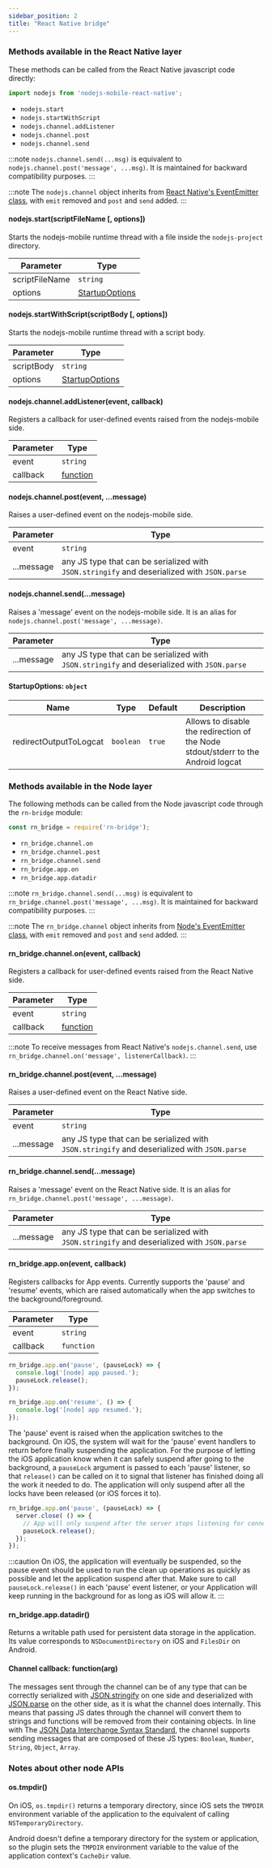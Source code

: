 ```yaml
---
sidebar_position: 2
title: "React Native bridge"
---
```


### Methods available in the React Native layer

These methods can be called from the React Native javascript code directly:

```js
import nodejs from 'nodejs-mobile-react-native';
```

- `nodejs.start`
- `nodejs.startWithScript`
- `nodejs.channel.addListener`
- `nodejs.channel.post`
- `nodejs.channel.send`

:::note
`nodejs.channel.send(...msg)` is equivalent to `nodejs.channel.post('message', ...msg)`. It is maintained for backward compatibility purposes.
:::

:::note
The `nodejs.channel` object inherits from [React Native's EventEmitter class](https://github.com/facebook/react-native/blob/055c941c4045468af4ff2b8162d3a35dd993b1b9/Libraries/vendor/emitter/EventEmitter.js), with `emit` removed and `post` and `send` added.
:::

#### nodejs.start(scriptFileName [, options])

Starts the nodejs-mobile runtime thread with a file inside the `nodejs-project` directory.

| Parameter | Type |
|-----------|------|
| scriptFileName | `string` |
| options | [StartupOptions](#startupoptions-object) |

#### nodejs.startWithScript(scriptBody [, options])

Starts the nodejs-mobile runtime thread with a script body.

| Parameter | Type |
|-----------|------|
| scriptBody | `string` |
| options | [StartupOptions](#startupoptions-object) |

#### nodejs.channel.addListener(event, callback)

Registers a callback for user-defined events raised from the nodejs-mobile side.

| Parameter | Type |
|-----------|------|
| event | `string` |
| callback | [function](#channel-callback-functionarg) |

#### nodejs.channel.post(event, ...message)

Raises a user-defined event on the nodejs-mobile side.

| Parameter | Type |
|-----------|------|
| event | `string` |
| ...message | any JS type that can be serialized with `JSON.stringify` and deserialized with `JSON.parse` |

#### nodejs.channel.send(...message)

Raises a 'message' event on the nodejs-mobile side. It is an alias for `nodejs.channel.post('message', ...message)`.

| Parameter | Type |
|-----------|------|
| ...message | any JS type that can be serialized with `JSON.stringify` and deserialized with `JSON.parse` |

#### StartupOptions: `object`

|Name|Type|Default|Description|
|----|----|-------|-----------|
|redirectOutputToLogcat|`boolean`|`true`|Allows to disable the redirection of the Node stdout/stderr to the Android logcat|

### Methods available in the Node layer

The following methods can be called from the Node javascript code through the `rn-bridge` module:

```js
const rn_bridge = require('rn-bridge');
```

- `rn_bridge.channel.on`
- `rn_bridge.channel.post`
- `rn_bridge.channel.send`
- `rn_bridge.app.on`
- `rn_bridge.app.datadir`

:::note
`rn_bridge.channel.send(...msg)` is equivalent to `rn_bridge.channel.post('message', ...msg)`. It is maintained for backward compatibility purposes.
:::

:::note
The `rn_bridge.channel` object inherits from [Node's EventEmitter class](https://github.com/nodejs-mobile/nodejs-mobile/blob/main/lib/events.js), with `emit` removed and `post` and `send` added.
:::

#### rn_bridge.channel.on(event, callback)

Registers a callback for user-defined events raised from the React Native side.

| Parameter | Type |
|-----------|------|
| event | `string` |
| callback | [function](#channel-callback-functionarg) |

:::note
To receive messages from React Native's `nodejs.channel.send`, use `rn_bridge.channel.on('message', listenerCallback)`.
:::

#### rn_bridge.channel.post(event, ...message)

Raises a user-defined event on the React Native side.

| Parameter | Type |
|-----------|------|
| event | `string` |
| ...message | any JS type that can be serialized with `JSON.stringify` and deserialized with `JSON.parse` |

#### rn_bridge.channel.send(...message)

Raises a 'message' event on the React Native side. It is an alias for `rn_bridge.channel.post('message', ...message)`.

| Parameter | Type |
|-----------|------|
| ...message | any JS type that can be serialized with `JSON.stringify` and deserialized with `JSON.parse` |


#### rn_bridge.app.on(event, callback)

Registers callbacks for App events. Currently supports the 'pause' and 'resume' events, which are raised automatically when the app switches to the background/foreground.

| Parameter | Type |
|-----------|------|
| event | `string` |
| callback | `function` |

```js
rn_bridge.app.on('pause', (pauseLock) => {
  console.log('[node] app paused.');
  pauseLock.release();
});

rn_bridge.app.on('resume', () => {
  console.log('[node] app resumed.');
});
```

The 'pause' event is raised when the application switches to the background. On iOS, the system will wait for the 'pause' event handlers to return before finally suspending the application. For the purpose of letting the iOS application know when it can safely suspend after going to the background, a `pauseLock` argument is passed to each 'pause' listener, so that `release()` can be called on it to signal that listener has finished doing all the work it needed to do. The application will only suspend after all the locks have been released (or iOS forces it to).

```js
rn_bridge.app.on('pause', (pauseLock) => {
  server.close( () => {
    // App will only suspend after the server stops listening for connections and current connections are closed.
    pauseLock.release();
  });
});
```

:::caution
On iOS, the application will eventually be suspended, so the pause event should be used to run the clean up operations as quickly as possible and let the application suspend after that. Make sure to call `pauseLock.release()` in each 'pause' event listener, or your Application will keep running in the background for as long as iOS will allow it.
:::

#### rn_bridge.app.datadir()

Returns a writable path used for persistent data storage in the application. Its value corresponds to `NSDocumentDirectory` on iOS and `FilesDir` on Android.

#### Channel callback: function(arg)

The messages sent through the channel can be of any type that can be correctly serialized with [JSON.stringify](https://developer.mozilla.org/en-US/docs/Web/JavaScript/Reference/Global_Objects/JSON/stringify) on one side and deserialized with [JSON.parse](https://developer.mozilla.org/en-US/docs/Web/JavaScript/Reference/Global_Objects/JSON/parse) on the other side, as it is what the channel does internally. This means that passing JS dates through the channel will convert them to strings and functions will be removed from their containing objects. In line with The [JSON Data Interchange Syntax Standard](http://www.ecma-international.org/publications/files/ECMA-ST/ECMA-404.pdf), the channel supports sending messages that are composed of these JS types: `Boolean`, `Number`, `String`, `Object`, `Array`.

### Notes about other node APIs

#### os.tmpdir()

On iOS, `os.tmpdir()` returns a temporary directory, since iOS sets the `TMPDIR` environment variable of the application to the equivalent of calling `NSTemporaryDirectory`.

Android doesn't define a temporary directory for the system or application, so the plugin sets the `TMPDIR` environment variable to the value of the application context's `CacheDir` value.
